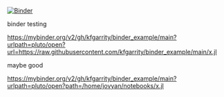 [![Binder](https://mybinder.org/badge_logo.svg)](https://mybinder.org/v2/gh/kfgarrity/binder_example/HEAD?urlpath=https%3A%2F%2Fgithub.com%2Fkfgarrity%2Fbinder_example%2Ftest.jl)

binder testing

https://mybinder.org/v2/gh/kfgarrity/binder_example/main?urlpath=pluto/open?url=https://raw.githubusercontent.com/kfgarrity/binder_example/main/x.jl

maybe good

https://mybinder.org/v2/gh/kfgarrity/binder_example/main?urlpath=pluto/open?path=/home/jovyan/notebooks/x.jl
